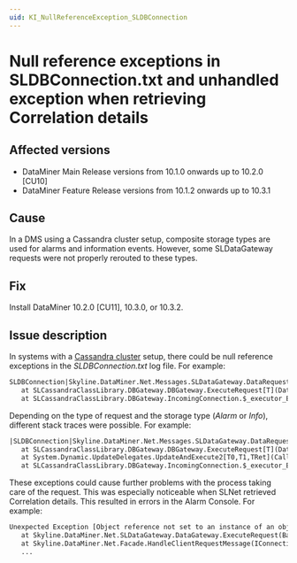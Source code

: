 ```yaml
---
uid: KI_NullReferenceException_SLDBConnection
---
```


# Null reference exceptions in SLDBConnection.txt and unhandled exception when retrieving Correlation details

## Affected versions

- DataMiner Main Release versions from 10.1.0 onwards up to 10.2.0 [CU10]
- DataMiner Feature Release versions from 10.1.2 onwards up to 10.3.1

## Cause

In a DMS using a Cassandra cluster setup, composite storage types are used for alarms and information events. However, some SLDataGateway requests were not properly rerouted to these types.

## Fix

Install DataMiner 10.2.0 [CU11], 10.3.0, or 10.3.2.

## Issue description

In systems with a [Cassandra cluster](xref:Supported_system_data_storage_architectures) setup, there could be null reference exceptions in the *SLDBConnection.txt* log file. For example:

```txt
SLDBConnection|Skyline.DataMiner.Net.Messages.SLDataGateway.DataRequest`1[Skyline.DataMiner.Net.Messages.SLDataGateway.Alarm]|INF|0|285|System.NullReferenceException: Object reference not set to an instance of an object.
   at SLCassandraClassLibrary.DBGateway.DBGateway.ExecuteRequest[T](DataRequest`1 request)
   at SLCassandraClassLibrary.DBGateway.IncomingConnection.$_executor_ExecuteRequest(BaseRequest request)
```

Depending on the type of request and the storage type (*Alarm* or *Info*), different stack traces were possible. For example:

```txt
|SLDBConnection|Skyline.DataMiner.Net.Messages.SLDataGateway.DataRequest`1[Skyline.DataMiner.Net.Messages.SLDataGateway.Info]|INF|0|94|System.NullReferenceException: Object reference not set to an instance of an object.
   at SLCassandraClassLibrary.DBGateway.DBGateway.ExecuteRequest[T](DataRequest`1 request)
   at System.Dynamic.UpdateDelegates.UpdateAndExecute2[T0,T1,TRet](CallSite site, T0 arg0, T1 arg1)
   at SLCassandraClassLibrary.DBGateway.IncomingConnection.$_executor_ExecuteRequestStatic(BaseRequest request)
```

These exceptions could cause further problems with the process taking care of the request. This was especially noticeable when SLNet retrieved Correlation details. This resulted in errors in the Alarm Console. For example:

```txt
Unexpected Exception [Object reference not set to an instance of an object.]: Get Correlation Details for 39110/8231242 (   at Skyline.DataMiner.Net.SLDataGateway.DataGateway.SendMessage[TReq,TResp](TReq request, String method, Nullable`1 timeout)
   at Skyline.DataMiner.Net.SLDataGateway.DataGateway.ExecuteRequest(BaseRequest request)
   at Skyline.DataMiner.Net.Facade.HandleClientRequestMessage(IConnectionInfo connInfo, ClientRequestMessage oneMsg, Boolean canQueue)
   ...
```
